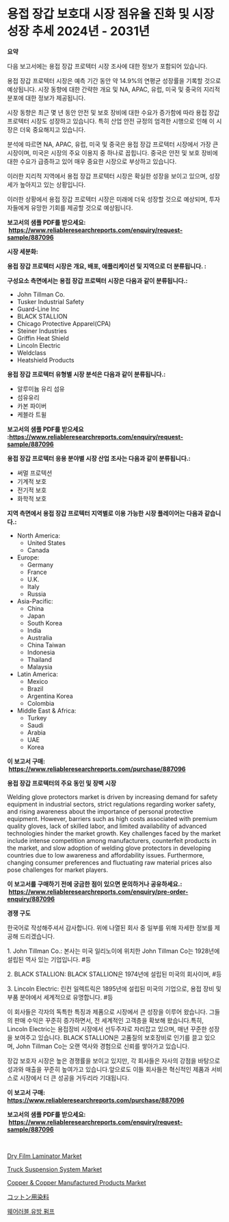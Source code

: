 <p><h1>용접 장갑 보호대 시장 점유율 진화 및 시장 성장 추세 2024년 - 2031년</h1></p><p><strong>요약</strong></p>
<p><p>다음 보고서에는 용접 장갑 프로텍터 시장 조사에 대한 정보가 포함되어 있습니다.</p><p>용접 장갑 프로텍터 시장은 예측 기간 동안 약 14.9%의 연평균 성장률을 기록할 것으로 예상됩니다. 시장 동향에 대한 간략한 개요 및 NA, APAC, 유럽, 미국 및 중국의 지리적 분포에 대한 정보가 제공됩니다.</p><p>시장 동향은 최근 몇 년 동안 안전 및 보호 장비에 대한 수요가 증가함에 따라 용접 장갑 프로텍터 시장도 성장하고 있습니다. 특히 산업 안전 규정의 엄격한 시행으로 인해 이 시장은 더욱 중요해지고 있습니다.</p><p>분석에 따르면 NA, APAC, 유럽, 미국 및 중국은 용접 장갑 프로텍터 시장에서 가장 큰 시장이며, 미국은 시장의 주요 이용지 중 하나로 꼽힙니다. 중국은 안전 및 보호 장비에 대한 수요가 급증하고 있어 매우 중요한 시장으로 부상하고 있습니다.</p><p>이러한 지리적 지역에서 용접 장갑 프로텍터 시장은 확실한 성장을 보이고 있으며, 성장세가 높아지고 있는 상황입니다.</p><p>이러한 상황에서 용접 장갑 프로텍터 시장은 미래에 더욱 성장할 것으로 예상되며, 투자자들에게 유망한 기회를 제공할 것으로 예상됩니다.</p></p>
<p><strong>보고서의 샘플 PDF를 받으세요: &nbsp;<a href="https://www.reliableresearchreports.com/enquiry/request-sample/887096">https://www.reliableresearchreports.com/enquiry/request-sample/887096</a></strong></p>
<p><strong>시장 세분화:</strong></p>
<p><strong> 용접 장갑 프로텍터 시장은 개요, 배포, 애플리케이션 및 지역으로 더 분류됩니다. :</strong></p>
<p><strong>구성요소 측면에서는 용접 장갑 프로텍터 시장은 다음과 같이 분류됩니다.:</strong></p>
<p><ul><li>John Tillman Co.</li><li>Tusker Industrial Safety</li><li>Guard-Line Inc</li><li>BLACK STALLION</li><li>Chicago Protective Apparel(CPA)</li><li>Steiner Industries</li><li>Griffin Heat Shield</li><li>Lincoln Electric</li><li>Weldclass</li><li>Heatshield Products</li></ul></p>
<p><strong> 용접 장갑 프로텍터 유형별 시장 분석은 다음과 같이 분류됩니다.:</strong></p>
<p><ul><li>알루미늄 유리 섬유</li><li>섬유유리</li><li>카본 파이버</li><li>케블라 트윌</li></ul></p>
<p><strong>보고서의 샘플 PDF를 받으세요 :<a href="https://www.reliableresearchreports.com/enquiry/request-sample/887096">https://www.reliableresearchreports.com/enquiry/request-sample/887096</a></strong></p>
<p><strong> 용접 장갑 프로텍터 응용 분야별 시장 산업 조사는 다음과 같이 분류됩니다.:</strong></p>
<p><ul><li>써멀 프로텍션</li><li>기계적 보호</li><li>전기적 보호</li><li>화학적 보호</li></ul></p>
<p><strong>지역 측면에서 용접 장갑 프로텍터 지역별로 이용 가능한 시장 플레이어는 다음과 같습니다.:</strong></p>
<p><ul>
    <li>
        North America:
        <ul>
            <li>United States</li>
            <li>Canada</li>
        </ul>
    </li>
    <li>
        Europe:
        <ul>
            <li>Germany</li>
            <li>France</li>
            <li>U.K.</li>
            <li>Italy</li>
            <li>Russia</li>
        </ul>
    </li>
    <li>
        Asia-Pacific:
        <ul>
            <li>China</li>
            <li>Japan</li>
            <li>South Korea</li>
            <li>India</li>
            <li>Australia</li>
            <li>China Taiwan</li>
            <li>Indonesia</li>
            <li>Thailand</li>
            <li>Malaysia</li>
        </ul>
    </li>
    <li>
        Latin America:
        <ul>
            <li>Mexico</li>
            <li>Brazil</li>
            <li>Argentina Korea</li>
            <li>Colombia</li>
        </ul>
    </li>
    <li>
        Middle East & Africa:
        <ul>
            <li>Turkey</li>
            <li>Saudi</li>
            <li>Arabia</li>
            <li>UAE</li>
            <li>Korea</li>
        </ul>
    </li>
    </ul></p>
<p><strong>이 보고서 구매: &nbsp;<a href="https://www.reliableresearchreports.com/purchase/887096">https://www.reliableresearchreports.com/purchase/887096</a></strong></p>
<p><strong>용접 장갑 프로텍터의 주요 동인 및 장벽 시장</strong></p>
<p><p>Welding glove protectors market is driven by increasing demand for safety equipment in industrial sectors, strict regulations regarding worker safety, and rising awareness about the importance of personal protective equipment. However, barriers such as high costs associated with premium quality gloves, lack of skilled labor, and limited availability of advanced technologies hinder the market growth. Key challenges faced by the market include intense competition among manufacturers, counterfeit products in the market, and slow adoption of welding glove protectors in developing countries due to low awareness and affordability issues. Furthermore, changing consumer preferences and fluctuating raw material prices also pose challenges for market players.</p></p>
<p><strong>이 보고서를 구매하기 전에 궁금한 점이 있으면 문의하거나 공유하세요.: &nbsp;<a href="https://www.reliableresearchreports.com/enquiry/pre-order-enquiry/887096">https://www.reliableresearchreports.com/enquiry/pre-order-enquiry/887096</a></strong></p>
<p><strong>경쟁 구도</strong></p>
<p><p>한국어로 작성해주셔서 감사합니다. 위에 나열된 회사 중 일부를 위해 자세한 정보를 제공해 드리겠습니다.</p><p>1. John Tillman Co.: 본사는 미국 일리노이에 위치한 John Tillman Co는 1928년에 설립된 역사 있는 기업입니다. #등</p><p>2. BLACK STALLION: BLACK STALLION은 1974년에 설립된 미국의 회사이며, #등</p><p>3. Lincoln Electric: 린컨 일렉트릭은 1895년에 설립된 미국의 기업으로, 용접 장비 및 부품 분야에서 세계적으로 유명합니다. #등</p><p>이 회사들은 각자의 독특한 특징과 제품으로 시장에서 큰 성장을 이루어 왔습니다. 그들의 판매 수익은 꾸준히 증가하면서, 전 세계적인 고객층을 확보해 왔습니다.특히, Lincoln Electric는 용접장비 시장에서 선두주자로 자리잡고 있으며, 매년 꾸준한 성장을 보여주고 있습니다. BLACK STALLION은 고품질의 보호장비로 인기를 끌고 있으며, John Tillman Co는 오랜 역사와 경험으로 신뢰를 쌓아가고 있습니다.</p><p>장갑 보호자 시장은 높은 경쟁률을 보이고 있지만, 각 회사들은 자사의 강점을 바탕으로 성과와 매출을 꾸준히 높여가고 있습니다.앞으로도 이들 회사들은 혁신적인 제품과 서비스로 시장에서 더 큰 성공을 거두리라 기대됩니다.</p></p>
<p><strong>이 보고서 구매: &nbsp; <a href="https://www.reliableresearchreports.com/purchase/887096">https://www.reliableresearchreports.com/purchase/887096</a></strong></p>
<p><strong>보고서의 샘플 PDF를 받으세요: &nbsp;<a href="https://www.reliableresearchreports.com/enquiry/request-sample/887096">https://www.reliableresearchreports.com/enquiry/request-sample/887096</a></strong><strong></strong></p>
<p>&nbsp;</p>
<p><p><a href="https://issuu.com/reportprime-2/docs/dry-film-laminator-market-size-2030.pptx">Dry Film Laminator Market</a></p><p><a href="https://github.com/provorikovar/Market-Research-Report-List-3/blob/main/truck-suspension-system-market.md">Truck Suspension System Market</a></p><p><a href="https://skillful-vermicelli-b89.notion.site/Copper-Copper-Manufactured-Products-Market-Research-Report-The-Key-To-Successful-Business-Strateg-896e8c9f8c1d472a9e05bdf7de6ab2bf">Copper & Copper Manufactured Products Market</a></p><p><a href="https://github.com/cbigkbh02719/Market-Research-Report-List-1/blob/main/7096343187788.md">コットン用染料</a></p><p><a href="https://github.com/oajzkywllm460/Market-Research-Report-List-1/blob/main/2962685187722.md">웨어러블 유방 펌프</a></p></p>